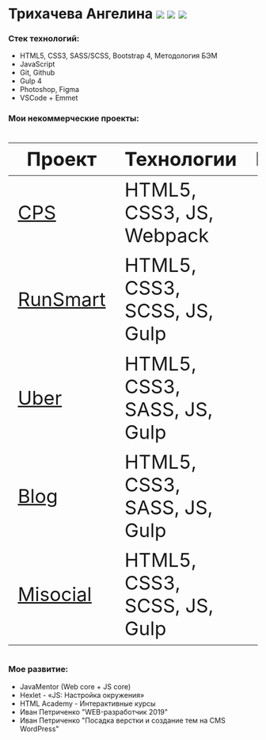 # Трихачева Ангелина [![](https://img.shields.io/badge/-telegram-0088cc)](https://t.me/SuperKusya) [![](https://img.shields.io/badge/-codewars-%23952c1f)](https://www.codewars.com/users/SuperKusya) [![](https://img.shields.io/badge/resume-hh-red)](https://kazan.hh.ru/resume/0611b293ff07ae77230039ed1f31644f6c4d75)

### Стек технологий:
  - HTML5, CSS3, SASS/SCSS, Bootstrap 4, Методология БЭМ
  - JavaScript
  - Git, Github
  - Gulp 4
  - Photoshop, Figma
  - VSCode + Emmet

 ### Мои некоммерческие проекты:

<div class="w3-responsive">
<font size="12px">
<table style="font-size: 80%" width="100%" class="w3-table-all notranslate" id="myTable">
<thead>
<tr class="w3-white">
<th width="40%">Проект</th>
<th width="60%">Технологии</th>
<th>Категория</th>
</tr>
</thead>
<tbody>
<tr>
<td><a href="https://github.com/SuperKusya/CPS-full">CPS</a></td>
<td>HTML5, CSS3, JS, Webpack</td>
<td align="center">Вёрстка</td>
</tr>

<tr>
<td><a href="https://github.com/SuperKusya/RunSmart">RunSmart</a></td>
<td>HTML5, CSS3, SCSS, JS, Gulp</td>
<td align="center">Вёрстка</td>
</tr>

<tr>
<td><a href="https://github.com/SuperKusya/Uber">Uber</a></td>
<td>HTML5, CSS3, SASS, JS, Gulp</td>
<td align="center">Вёрстка</td>
</tr>

<tr>
<td><a href="https://github.com/SuperKusya/Blog">Blog</a></td>
<td>HTML5, CSS3, SASS, JS, Gulp</td>
<td align="center">Вёрстка</td>
</tr>


<tr>
<td><a href="https://github.com/SuperKusya/Misocial">Misocial</a></td>
<td>HTML5, CSS3, SCSS, JS, Gulp</td>
<td align="center">Вёрстка</td>
</tr>

</tbody>
</table>
</font>

 ### Мое развитие:
- JavaMentor (Web core + JS core)
- Hexlet - «JS: Настройка окружения»
- HTML Academy - Интерактивные курсы
- Иван Петриченко "WEB-разработчик 2019"
- Иван Петриченко "Посадка верстки и создание тем на CMS WordPress"

